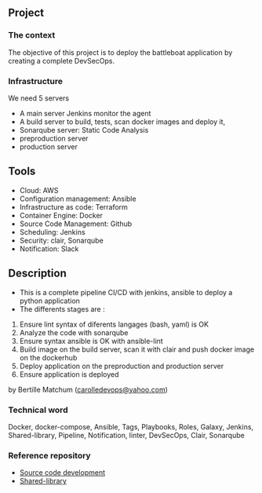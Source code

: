 ## Project 

### The context
                
The objective of this project is to deploy the battleboat application by creating a complete DevSecOps.



### Infrastructure

  We need 5 servers
  
 - A main server Jenkins monitor the agent
 - A build server to build, tests, scan  docker images and deploy it, 
 - Sonarqube server: Static Code Analysis
 - preproduction server 
 - production server


 ## Tools
   
- Cloud: AWS
- Configuration management: Ansible
- Infrastructure as code: Terraform
- Container Engine: Docker
- Source Code Management: Github
- Scheduling: Jenkins
- Security: clair, Sonarqube
- Notification: Slack


## Description

* This is a complete pipeline CI/CD with jenkins, ansible  to deploy a python application 
* The differents stages are :
1. Ensure lint syntax of diferents langages (bash, yaml) is OK
2. Analyze the code with sonarqube
3. Ensure syntax ansible is OK with ansible-lint
4. Build image on the build server, scan it with clair and push docker image  on the dockerhub
5. Deploy application on the preproduction and production server
6. Ensure application is deployed

by Bertille Matchum (carolledevops@yahoo.com)

 











### Technical word

Docker, docker-compose, Ansible, Tags, Playbooks, Roles, Galaxy, Jenkins, Shared-library, Pipeline, Notification, linter, DevSecOps, Clair, Sonarqube

### Reference repository

+ [Source code development](https://github.com/carollebertille/CI-battleboat.git "Source code development")
+ [Shared-library](https://github.com/carollebertille/shared-library.git "Shared-library")
  
